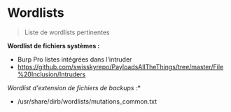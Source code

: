 # Wordlists

> Liste de wordlists pertinentes
>



**Wordlist de fichiers systèmes  :**

- Burp Pro listes intégrées dans l'intruder
- https://github.com/swisskyrepo/PayloadsAllTheThings/tree/master/File%20Inclusion/Intruders



**Wordlist d'extension de fichiers de backups* :**

- /usr/share/dirb/wordlists/mutations_common.txt
